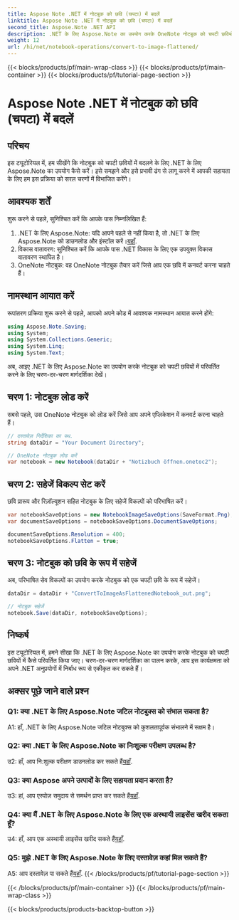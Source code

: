 ```yaml
---
title: Aspose Note .NET में नोटबुक को छवि (चपटा) में बदलें
linktitle: Aspose Note .NET में नोटबुक को छवि (चपटा) में बदलें
second_title: Aspose.Note .NET API
description: .NET के लिए Aspose.Note का उपयोग करके OneNote नोटबुक को चपटी छवियों में परिवर्तित करने का तरीका जानें। निर्बाध एकीकरण के लिए चरण-दर-चरण मार्गदर्शिका।
weight: 12
url: /hi/net/notebook-operations/convert-to-image-flattened/
---
```


{{< blocks/products/pf/main-wrap-class >}}
{{< blocks/products/pf/main-container >}}
{{< blocks/products/pf/tutorial-page-section >}}

# Aspose Note .NET में नोटबुक को छवि (चपटा) में बदलें

## परिचय

इस ट्यूटोरियल में, हम सीखेंगे कि नोटबुक को चपटी छवियों में बदलने के लिए .NET के लिए Aspose.Note का उपयोग कैसे करें। इसे समझने और इसे प्रभावी ढंग से लागू करने में आपकी सहायता के लिए हम इस प्रक्रिया को सरल चरणों में विभाजित करेंगे।

## आवश्यक शर्तें

शुरू करने से पहले, सुनिश्चित करें कि आपके पास निम्नलिखित हैं:

1.  .NET के लिए Aspose.Note: यदि आपने पहले से नहीं किया है, तो .NET के लिए Aspose.Note को डाउनलोड और इंस्टॉल करें।[यहाँ](https://releases.aspose.com/note/net/).
2. विकास वातावरण: सुनिश्चित करें कि आपके पास .NET विकास के लिए एक उपयुक्त विकास वातावरण स्थापित है।
3. OneNote नोटबुक: वह OneNote नोटबुक तैयार करें जिसे आप एक छवि में कनवर्ट करना चाहते हैं।

## नामस्थान आयात करें

रूपांतरण प्रक्रिया शुरू करने से पहले, आपको अपने कोड में आवश्यक नामस्थान आयात करने होंगे:

```csharp
using Aspose.Note.Saving;
using System;
using System.Collections.Generic;
using System.Linq;
using System.Text;
```

अब, आइए .NET के लिए Aspose.Note का उपयोग करके नोटबुक को चपटी छवियों में परिवर्तित करने के लिए चरण-दर-चरण मार्गदर्शिका देखें।

## चरण 1: नोटबुक लोड करें

सबसे पहले, उस OneNote नोटबुक को लोड करें जिसे आप अपने एप्लिकेशन में कनवर्ट करना चाहते हैं।

```csharp
// दस्तावेज़ निर्देशिका का पथ.
string dataDir = "Your Document Directory";

// OneNote नोटबुक लोड करें
var notebook = new Notebook(dataDir + "Notizbuch öffnen.onetoc2");
```

## चरण 2: सहेजें विकल्प सेट करें

छवि प्रारूप और रिज़ॉल्यूशन सहित नोटबुक के लिए सहेजें विकल्पों को परिभाषित करें।

```csharp
var notebookSaveOptions = new NotebookImageSaveOptions(SaveFormat.Png);
var documentSaveOptions = notebookSaveOptions.DocumentSaveOptions;

documentSaveOptions.Resolution = 400;
notebookSaveOptions.Flatten = true;
```

## चरण 3: नोटबुक को छवि के रूप में सहेजें

अब, परिभाषित सेव विकल्पों का उपयोग करके नोटबुक को एक चपटी छवि के रूप में सहेजें।

```csharp
dataDir = dataDir + "ConvertToImageAsFlattenedNotebook_out.png";

// नोटबुक सहेजें
notebook.Save(dataDir, notebookSaveOptions);
```

## निष्कर्ष

इस ट्यूटोरियल में, हमने सीखा कि .NET के लिए Aspose.Note का उपयोग करके नोटबुक को चपटी छवियों में कैसे परिवर्तित किया जाए। चरण-दर-चरण मार्गदर्शिका का पालन करके, आप इस कार्यक्षमता को अपने .NET अनुप्रयोगों में निर्बाध रूप से एकीकृत कर सकते हैं।

## अक्सर पूछे जाने वाले प्रश्न

### Q1: क्या .NET के लिए Aspose.Note जटिल नोटबुक्स को संभाल सकता है?

A1: हाँ, .NET के लिए Aspose.Note जटिल नोटबुक्स को कुशलतापूर्वक संभालने में सक्षम है।

### Q2: क्या .NET के लिए Aspose.Note का निःशुल्क परीक्षण उपलब्ध है?

 उ2: हाँ, आप नि:शुल्क परीक्षण डाउनलोड कर सकते हैं[यहाँ](https://releases.aspose.com/).

### Q3: क्या Aspose अपने उत्पादों के लिए सहायता प्रदान करता है?

 उ3: हां, आप एस्पोज़ समुदाय से समर्थन प्राप्त कर सकते हैं[यहाँ](https://forum.aspose.com/c/note/28).

### Q4: क्या मैं .NET के लिए Aspose.Note के लिए एक अस्थायी लाइसेंस खरीद सकता हूँ?

 उ4: हाँ, आप एक अस्थायी लाइसेंस खरीद सकते हैं[यहाँ](https://purchase.aspose.com/temporary-license/).

### Q5: मुझे .NET के लिए Aspose.Note के लिए दस्तावेज़ कहां मिल सकते हैं?

 A5: आप दस्तावेज़ पा सकते हैं[यहाँ](https://reference.aspose.com/note/net/).
{{< /blocks/products/pf/tutorial-page-section >}}

{{< /blocks/products/pf/main-container >}}
{{< /blocks/products/pf/main-wrap-class >}}

{{< blocks/products/products-backtop-button >}}

